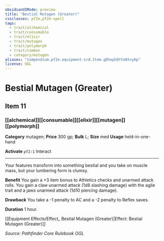 ```yaml
---
obsidianUIMode: preview
title: "Bestial Mutagen (Greater)"
cssclasses: pf2e,pf2e-spell
tags:
  - trait/alchemical
  - trait/consumable
  - trait/elixir
  - trait/mutagen
  - trait/polymorph
  - trait/common
  - category/mutagen
aliases: "Compendium.pf2e.equipment-srd.Item.gDheph8YteBtnyKp"
license: OGL
---
```

# Bestial Mutagen (Greater)
## Item 11
### [[alchemical]][[consumable]][[elixir]][[mutagen]][[polymorph]]

**Category** mutagen; 
**Price** 300 gp; 
**Bulk** L; **Size** med
**Usage** held-in-one-hand

**Activate** `pf2:1` Interact

* * *

Your features transform into something bestial and you take on muscle mass, but your lumbering form is clumsy.

**Benefit** You gain a +3 item bonus to Athletics checks and unarmed attack rolls. You gain a claw unarmed attack (1d8 slashing damage) with the agile trait and a jaws unarmed attack (1d10 piercing damage).

**Drawback** You take a -1 penalty to AC and a -2 penalty to Reflex saves.

**Duration** 1 hour.

[[Equipment Effects/Effect_ Bestial Mutagen (Greater)|Effect: Bestial Mutagen (Greater)]]

*Source: Pathfinder Core Rulebook*
*OGL*